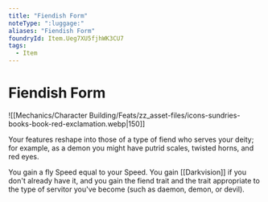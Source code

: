 ```yaml
---
title: "Fiendish Form"
noteType: ":luggage:"
aliases: "Fiendish Form"
foundryId: Item.Ueg7XU5fjhWK3CU7
tags:
  - Item
---
```


# Fiendish Form
![[Mechanics/Character Building/Feats/zz_asset-files/icons-sundries-books-book-red-exclamation.webp|150]]

Your features reshape into those of a type of fiend who serves your deity; for example, as a demon you might have putrid scales, twisted horns, and red eyes.

You gain a fly Speed equal to your Speed. You gain [[Darkvision]] if you don't already have it, and you gain the fiend trait and the trait appropriate to the type of servitor you've become (such as daemon, demon, or devil).
